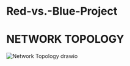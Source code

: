 # Red-vs.-Blue-Project
# NETWORK TOPOLOGY 
![Network Topology drawio](https://user-images.githubusercontent.com/89936268/153917768-a7f89f1a-cf49-44a3-8c95-bf086bd99c9d.png)
